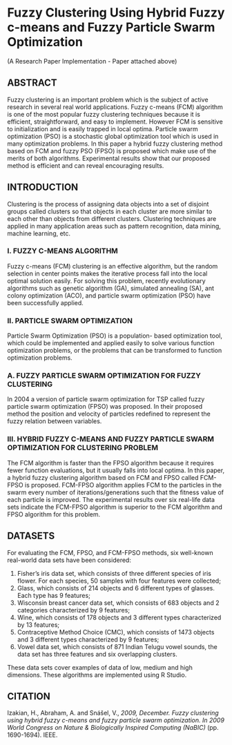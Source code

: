 # Fuzzy Clustering Using Hybrid Fuzzy c-means and Fuzzy Particle Swarm Optimization
(A Research Paper Implementation - Paper attached above)

## ABSTRACT

  Fuzzy clustering is an important problem which is the subject of active research in several real world applications. Fuzzy c-means (FCM) algorithm is one of the most popular fuzzy clustering techniques because it is efficient, straightforward, and easy to implement. However FCM is sensitive to initialization and is easily trapped in local optima. Particle swarm optimization (PSO) is a stochastic global optimization tool which is used in many optimization problems. In this paper a hybrid fuzzy clustering method based on FCM and fuzzy PSO (FPSO) is proposed which make use of the merits of both algorithms. Experimental results show that our proposed method is efficient and can reveal encouraging results.

## INTRODUCTION

  Clustering is the process of assigning data objects into a set of disjoint groups called clusters so that objects in each cluster are more similar to each other than objects from different clusters. Clustering techniques are applied in many application areas such as pattern recognition, data mining, machine learning, etc.

### I. FUZZY C-MEANS ALGORITHM
  Fuzzy c-means (FCM) clustering is an effective algorithm, but the random selection in center points makes the iterative process fall into the local optimal solution easily. For solving this problem, recently evolutionary algorithms such as genetic algorithm (GA), simulated annealing (SA), ant colony optimization (ACO), and particle swarm optimization (PSO) have been successfully applied.

### II. PARTICLE SWARM OPTIMIZATION
  Particle Swarm Optimization (PSO) is a population- based optimization tool, which could be implemented and applied easily to solve various function optimization problems, or the problems that can be transformed to function optimization problems.
### A. FUZZY PARTICLE SWARM OPTIMIZATION FOR FUZZY CLUSTERING
  In 2004 a version of particle swarm optimization for TSP called fuzzy particle swarm optimization (FPSO) was proposed. In their proposed method the position and velocity of particles redefined to represent the fuzzy relation between variables.

### III. HYBRID FUZZY C-MEANS AND FUZZY PARTICLE SWARM OPTIMIZATION FOR CLUSTERING PROBLEM
  The FCM algorithm is faster than the FPSO algorithm because it requires fewer function evaluations, but it usually falls into local optima. In this paper, a hybrid fuzzy clustering algorithm based on FCM and FPSO called FCM-FPSO is proposed. FCM-FPSO algorithm applies FCM to the particles in the swarm every number of iterations/generations such that the fitness value of each particle is improved. The experimental results over six real-life data sets indicate the FCM-FPSO algorithm is superior to the FCM algorithm and FPSO algorithm for this problem.

## DATASETS

  For evaluating the FCM, FPSO, and FCM-FPSO methods, six well-known real-world data sets have been considered:
1. Fisher’s iris data set, which consists of three different species of iris flower. For each species, 50 samples with four features were collected;
2. Glass, which consists of 214 objects and 6 different types of glasses. Each type has 9 features;
3. Wisconsin breast cancer data set, which consists of 683 objects and 2 categories characterized by 9 features;
4. Wine, which consists of 178 objects and 3 different types characterized by 13 features;
5. Contraceptive Method Choice (CMC), which consists of 1473 objects and 3 different types characterized by 9 features;
6. Vowel data set, which consists of 871 Indian Telugu vowel sounds, the data set has three features and six overlapping clusters.

  These data sets cover examples of data of low, medium and high dimensions. These algorithms are implemented using R Studio.

## CITATION

Izakian, H., Abraham, A. and Snášel, V., _2009, December. Fuzzy clustering using hybrid fuzzy c-means and fuzzy particle swarm optimization. In 2009 World Congress on Nature & Biologically Inspired Computing (NaBIC)_ (pp. 1690-1694). IEEE.
